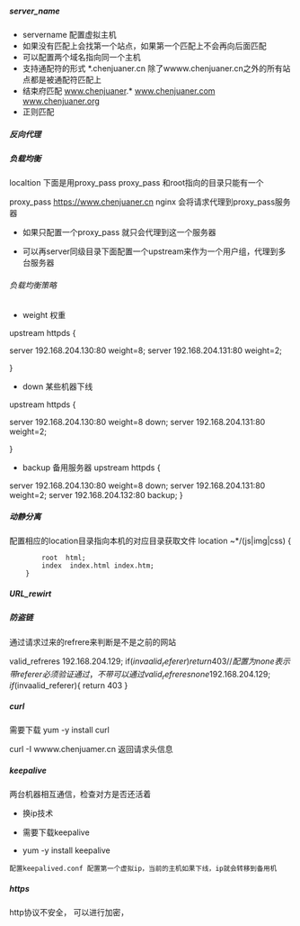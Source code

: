 ##### server_name

  - servername 配置虚拟主机
  - 如果没有匹配上会找第一个站点，如果第一个匹配上不会再向后面匹配
  - 可以配置两个域名指向同一个主机
  - 支持通配符的形式   *.chenjuaner.cn    除了wwww.chenjuaner.cn之外的所有站点都是被通配符匹配上
  - 结束府匹配   www.chenjuaner.*      www.chenjuaner.com   www.chenjuaner.org
  - 正则匹配


##### 反向代理




##### 负载均衡

  localtion 下面是用proxy_pass
  proxy_pass 和root指向的目录只能有一个


  proxy_pass https://www.chenjuaner.cn   nginx 会将请求代理到proxy_pass服务器

  - 如果只配置一个proxy_pass 就只会代理到这一个服务器

  - 可以再server同级目录下面配置一个upstream来作为一个用户组，代理到多台服务器

  
###### 负载均衡策略

 - weight  权重

upstream httpds {

 server 192.168.204.130:80 weight=8;
 server 192.168.204.131:80 weight=2;

}

- down    某些机器下线

upstream httpds {

 server 192.168.204.130:80 weight=8 down;
 server 192.168.204.131:80 weight=2;

}

- backup   备用服务器
upstream httpds {

 server 192.168.204.130:80 weight=8 down;
 server 192.168.204.131:80 weight=2;
server 192.168.204.132:80 backup;
}

##### 动静分离

配置相应的location目录指向本机的对应目录获取文件
location ~*/(js|img|css) {
          
            root  html;
            index  index.html index.htm;
        }

##### URL_rewirt




##### 防盗链 

通过请求过来的refrere来判断是不是之前的网站 


valid_refreres  192.168.204.129;
if($invaalid_referer){
  return 403
}
// 配置为none表示带referer必须验证通过，不带可以通过
valid_refreres none 192.168.204.129;
if($invaalid_referer){
  return 403
}

##### curl
 需要下载 yum -y install curl

 curl -I wwww.chenjuamer.cn   返回请求头信息


 ##### keepalive
  两台机器相互通信，检查对方是否还活着
  - 换ip技术

  - 需要下载keepalive
   - yum -y install keepalive


    配置keepalived.conf 配置第一个虚拟ip，当前的主机如果下线，ip就会转移到备用机

##### https

http协议不安全， 可以进行加密，

